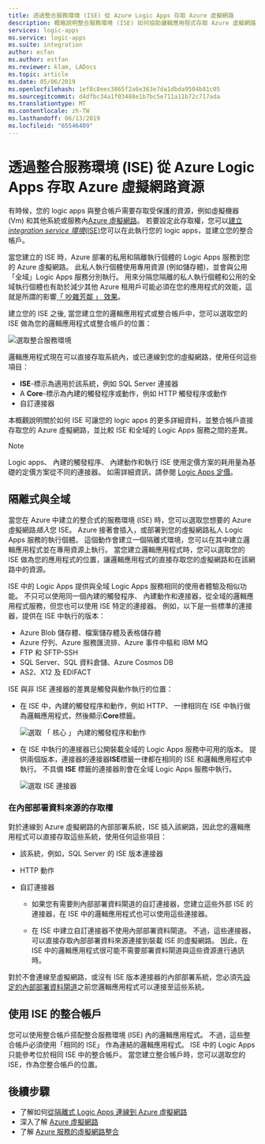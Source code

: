 ```yaml
---
title: 透過整合服務環境 (ISE) 從 Azure Logic Apps 存取 Azure 虛擬網路
description: 概略說明整合服務環境 (ISE) 如何協助邏輯應用程式存取 Azure 虛擬網路 (VNET)
services: logic-apps
ms.service: logic-apps
ms.suite: integration
author: ecfan
ms.author: estfan
ms.reviewer: klam, LADocs
ms.topic: article
ms.date: 05/06/2019
ms.openlocfilehash: 1ef8c8eec3865f2a6e363e7da1dbda9504b81c05
ms.sourcegitcommit: d4dfbc34a1f03488e1b7bc5e711a11b72c717ada
ms.translationtype: MT
ms.contentlocale: zh-TW
ms.lasthandoff: 06/13/2019
ms.locfileid: "65546409"
---
```

# <a name="access-to-azure-virtual-network-resources-from-azure-logic-apps-by-using-integration-service-environments-ises"></a>透過整合服務環境 (ISE) 從 Azure Logic Apps 存取 Azure 虛擬網路資源

有時候，您的 logic apps 與整合帳戶需要存取受保護的資源，例如虛擬機器 (Vm) 和其他系統或服務內[Azure 虛擬網路](../virtual-network/virtual-networks-overview.md)。 若要設定此存取權，您可以[建立*integration service 環境*(ISE)](../logic-apps/connect-virtual-network-vnet-isolated-environment.md)您可以在此執行您的 logic apps，並建立您的整合帳戶。

當您建立的 ISE 時，Azure 部署的私用和隔離執行個體的 Logic Apps 服務到您的 Azure 虛擬網路。 此私人執行個體使用專用資源 (例如儲存體)，並會與公用「全域」Logic Apps 服務分別執行。 用來分隔您隔離的私人執行個體和公用的全域執行個體也有助於減少其他 Azure 租用戶可能必須在您的應用程式的效能，這就是所謂的影響[「 吵雜芳鄰 」 效果](https://en.wikipedia.org/wiki/Cloud_computing_issues#Performance_interference_and_noisy_neighbors)。

建立您的 ISE 之後, 當您建立您的邏輯應用程式或整合帳戶中，您可以選取您的 ISE 做為您的邏輯應用程式或整合帳戶的位置：

![選取整合服務環境](./media/connect-virtual-network-vnet-isolated-environment-overview/select-logic-app-integration-service-environment.png)

邏輯應用程式現在可以直接存取系統內，或已連線到您的虛擬網路，使用任何這些項目：

* **ISE**-標示為適用於該系統，例如 SQL Server 連接器
* A **Core**-標示為內建的觸發程序或動作，例如 HTTP 觸發程序或動作
* 自訂連接器

本概觀說明關於如何 ISE 可讓您的 logic apps 的更多詳細資料，並整合帳戶直接存取您的 Azure 虛擬網路，並比較 ISE 和全域的 Logic Apps 服務之間的差異。

> [!NOTE]
> Logic apps、 內建的觸發程序、 內建動作和執行 ISE 使用定價方案的耗用量為基礎的定價方案從不同的連接器。 如需詳細資訊，請參閱 [Logic Apps 定價](../logic-apps/logic-apps-pricing.md)。

<a name="difference"></a>

## <a name="isolated-versus-global"></a>隔離式與全域

當您在 Azure 中建立的整合式的服務環境 (ISE) 時，您可以選取您想要的 Azure 虛擬網路*插入*您 ISE。 Azure 接著會插入，或部署到您的虛擬網路私人 Logic Apps 服務的執行個體。 這個動作會建立一個隔離式環境，您可以在其中建立邏輯應用程式並在專用資源上執行。 當您建立邏輯應用程式時，您可以選取您的 ISE 做為您的應用程式的位置，讓邏輯應用程式的直接存取您的虛擬網路和在該網路中的資源。

ISE 中的 Logic Apps 提供與全域 Logic Apps 服務相同的使用者體驗及相似功能。 不只可以使用同一個內建的觸發程序、 內建動作和連接器，從全域的邏輯應用程式服務，但您也可以使用 ISE 特定的連接器。 例如，以下是一些標準的連接器，提供在 ISE 中執行的版本：

* Azure Blob 儲存體、檔案儲存體及表格儲存體
* Azure 佇列、Azure 服務匯流排、Azure 事件中樞和 IBM MQ
* FTP 和 SFTP-SSH
* SQL Server、SQL 資料倉儲、Azure Cosmos DB
* AS2、X12 及 EDIFACT

ISE 與非 ISE 連接器的差異是觸發與動作執行的位置：

* 在 ISE 中，內建的觸發程序和動作，例如 HTTP、 一律相同在 ISE 中執行做為邏輯應用程式，然後顯示**Core**標籤。

  ![選取 「 核心 」 內建的觸發程序和動作](./media/connect-virtual-network-vnet-isolated-environment-overview/select-core-built-in-actions-triggers.png)

* 在 ISE 中執行的連接器已公開裝載全域的 Logic Apps 服務中可用的版本。 提供兩個版本，連接器的連接器**ISE**標籤一律都在相同的 ISE 和邏輯應用程式中執行。 不具備 **ISE** 標籤的連接器則會在全域 Logic Apps 服務中執行。

  ![選取 ISE 連接器](./media/connect-virtual-network-vnet-isolated-environment-overview/select-ise-connectors.png)

### <a name="access-to-on-premises-data-sources"></a>在內部部署資料來源的存取權

對於連線到 Azure 虛擬網路的內部部署系統，ISE 插入該網路，因此您的邏輯應用程式可以直接存取這些系統，使用任何這些項目：

* 該系統，例如，SQL Server 的 ISE 版本連接器
  
* HTTP 動作
  
* 自訂連接器

  * 如果您有需要則內部部署資料閘道的自訂連接器，您建立這些外部 ISE 的連接器，在 ISE 中的邏輯應用程式也可以使用這些連接器。
  
  * 在 ISE 中建立自訂連接器不使用內部部署資料閘道。 不過，這些連接器，可以直接存取內部部署資料來源連接到裝載 ISE 的虛擬網路。 因此，在 ISE 中的邏輯應用程式很可能不需要部署資料閘道與這些資源進行通訊時。

對於不會連線至虛擬網路，或沒有 ISE 版本連接器的內部部署系統，您必須先[設定的內部部署資料閘道](../logic-apps/logic-apps-gateway-install.md)之前您邏輯應用程式可以連接至這些系統。

<a name="create-integration-account-environment"></a>

## <a name="integration-accounts-with-ise"></a>使用 ISE 的整合帳戶

您可以使用整合帳戶搭配整合服務環境 (ISE) 內的邏輯應用程式。 不過，這些整合帳戶必須使用「相同的 ISE」  作為連結的邏輯應用程式。 ISE 中的 Logic Apps 只能參考位於相同 ISE 中的整合帳戶。 當您建立整合帳戶時，您可以選取您的 ISE，作為您整合帳戶的位置。

## <a name="next-steps"></a>後續步驟

* 了解如何[從隔離式 Logic Apps 連線到 Azure 虛擬網路](../logic-apps/connect-virtual-network-vnet-isolated-environment.md)
* 深入了解 [Azure 虛擬網路](../virtual-network/virtual-networks-overview.md)
* 了解 [Azure 服務的虛擬網路整合](../virtual-network/virtual-network-for-azure-services.md)
